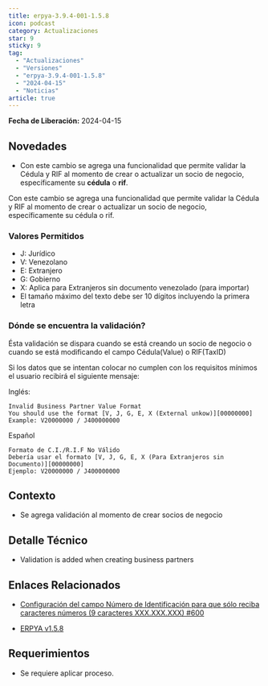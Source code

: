 ```yaml
---
title: erpya-3.9.4-001-1.5.8
icon: podcast
category: Actualizaciones
star: 9
sticky: 9
tag:
  - "Actualizaciones"
  - "Versiones"
  - "erpya-3.9.4-001-1.5.8"
  - "2024-04-15"
  - "Noticias"
article: true
---
```


**Fecha de Liberación:** 2024-04-15

## Novedades

- Con este cambio se agrega una funcionalidad que permite validar la Cédula y RIF al momento de crear o actualizar un socio de negocio, específicamente su **cédula** o **rif**.

Con este cambio se agrega una funcionalidad que permite validar la Cédula y RIF al momento de crear o actualizar un socio de negocio, específicamente su cédula o rif.

### Valores Permitidos

- J: Jurídico
- V: Venezolano
- E: Extranjero
- G: Gobierno
- X: Aplica para Extranjeros sin documento venezolado (para importar)
- El tamaño máximo del texto debe ser 10 dígitos incluyendo la primera letra

### Dónde se encuentra la validación?

Ésta validación se dispara cuando se está creando un socio de negocio o cuando se está modificando el campo Cédula(Value) o RIF(TaxID)

Si los datos que se intentan colocar no cumplen con los requisitos mínimos el usuario recibirá el siguiente mensaje:

Inglés:

```
Invalid Business Partner Value Format
You should use the format [V, J, G, E, X (External unkow)][00000000]
Example: V20000000 / J400000000
```

Español

```
Formato de C.I./R.I.F No Válido
Debería usar el formato [V, J, G, E, X (Para Extranjeros sin Documento)][00000000]
Ejemplo: V20000000 / J400000000
```

## Contexto

- Se agrega validación al momento de crear socios de negocio

## Detalle Técnico

- Validation is added when creating business partners

## Enlaces Relacionados

- [Configuración del campo Número de Identificación para que sólo reciba caracteres números (9 caracteres XXX.XXX.XXX) #600](https://github.com/erpcya/Control-PROSEIN/issues/600)

- [ERPYA v1.5.8](https://github.com/erpya/adempiere_patch_zk/releases/tag/1.5.8)

## Requerimientos

- Se requiere aplicar proceso.
